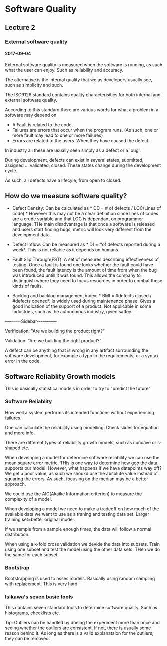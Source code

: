 # Software Quality
## Lecture 2
### External software quality
#### 2017-09-04

External software quality is measured when the software is running, as such what the user can enjoy. Such as reliability and accuracy.

The alternative is the internal quality that we as developers usually see, such as simplicity and such.

The ISO9126 standard contains quality characterisitics for both internal and external software quality.

According to this standard there are various words for what a problem in a software may depend on

* A Fault is related to the code,
* Failures are errors that occur when the program runs. (As such, one or more fault may lead to one or more failures)
* Errors are related to the users. When they have caused the defect.

In industry all these are usually seen simply as a defect or a 'bug'.

During development, defects can exist in several states, submitted, assigned ... validated, closed. These states change during the development cycle.

As such, all defects have a lifecyle, from open to closed.

## How do we measure software quality?
* Defect Density: Can be calculated as * DD = # of defects / LOC(Lines of code) * However this may not be a clear definition since lines of codes are a crude variable and that LOC is dependant on programmer language. THe main disadvantage is that once a software is released and users start finding bugs, metric will look very different from the development data.

* Defect Inflow: Can be measured as * DI = #of defects reported during a week*. This is not reliable as it depends on humans.

* Fault Slip Through(FST): A set of measures describing effectiveness of testing. Once a fault is found one looks whether the fault could have been found, the fault latency is the amount of time from when the bug was introduced untill it was found. This allows the company to distinguish where they need to focus resources in order to combat these kinds of faults.

* Backlog and backlog management index: * BMI = #defects closed / #defects opened*. Is widely used during maintenence phase. Gives a good indication of the support of a product. Not applicable in some industries, such as the autonomous industry, given saftey.

--------Sidebar----------

Verification: "Are we building the product right?"

Validation: "Are we building the right product?"

A defect can be anything that is wrong in any artifact surrounding the software development, for example a typo in the requirements, or a syntax error in the code.

## Software Reliablity Growth models
This is basically statistical models in order to try to "predict the future"
### Software Reliablity
How well a system performs its intended functions without experiencing failures.

One can calculate the reliability using modelling. Check slides for equation and more info.

There are different types of reliability growth models, such as concave or s-shaped etc.

When developing a model for determine software reliability we can use the mean square error metric. THis is one way to determine how goo the data supports our model. However, what happens if we hava datapoints way off? We get a poor value, as such we shoukd use the absolute value instead of squaring the errors. As such, focusing on the median may be a better approach.

We could use the AIC(Akaike Information criterion) to measure the complexity of a model.

When developing a model we need to make a tradeoff on how much of the available data we want to use as a traning and testing data set. Larger training set=better original model.

If we sample from a sample enough times, the data will follow a normal distribution.

When using a k-fold cross validation we devide the data into subsets. Train using one subset and test the model using the other data sets. THen we do the same for each subset.

### Bootstrap
Bootstrapping is used to asses models. Basically using random sampling with replacement.
This is very hard

### Isikawa's seven basic tools
This contains seven standard tools to determine software quality. Such as histograms, checklists etc.

Tip: Outliers can be handled by doeing the experiment more than once and seeing whether the outliers are consistent. If not, there is usually some reason behind it. As long as there is a valid explanataion for the outliers, they can be removed.  
